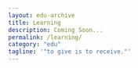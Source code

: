 ```yaml
---
layout: edu-archive
title: Learning
description: Coming Soon...
permalink: /learning/
category: "edu"
tagline: '"to give is to receive."'
---
```


